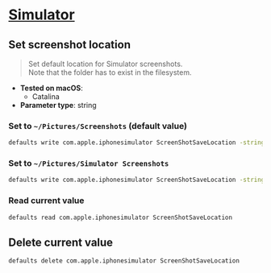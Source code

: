 # [Simulator](../readme.md)

## Set screenshot location

> Set default location for Simulator screenshots.<br> Note that the folder has to exist in the filesystem.

- **Tested on macOS**:
  * Catalina
- **Parameter type**: string

### Set to `~/Pictures/Screenshots` (default value)
```bash
defaults write com.apple.iphonesimulator ScreenShotSaveLocation -string ~/Pictures/Screenshots
```

### Set to `~/Pictures/Simulator Screenshots`
```bash
defaults write com.apple.iphonesimulator ScreenShotSaveLocation -string ~/Pictures/Simulator Screenshots
```

### Read current value
```bash
defaults read com.apple.iphonesimulator ScreenShotSaveLocation
```

## Delete current value
```bash
defaults delete com.apple.iphonesimulator ScreenShotSaveLocation
```
